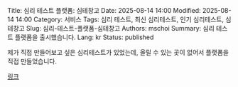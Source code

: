 Title: 심리 테스트 플랫폼: 심테창고
Date: 2025-08-14 14:00
Modified: 2025-08-14 14:00
Category: 서비스
Tags: 심리 테스트, 최신 심리테스트, 인기 심리테스트, 심테창고
Slug: 심리-테스트-플랫폼-심테창고
Authors: mschoi
Summary: 심리 테스트 플랫폼을 출시했습니다.
Lang: kr
Status: published

제가 직접 만들어보고 싶은 심리테스트가 있었는데, 올릴 수 있는 곳이 없어서 플랫폼을 직접 만들었습니다.

[링크](https://personality.mschoi.com)
